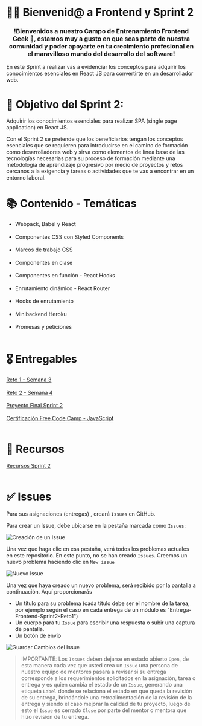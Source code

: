 # 👋🏼 Bienvenid@ a Frontend y Sprint 2 

<h3 align="center"><strong>!Bienvenidos a nuestro Campo de Entrenamiento Frontend Geek 🤖,  estamos muy a gusto en que seas parte de nuestra comunidad y poder apoyarte en tu crecimiento profesional en el maravilloso mundo del desarrollo del software!</strong></h3>

En este Sprint a realizar vas a evidenciar los conceptos para adquirir los conocimientos esenciales en React JS para convertirte en un desarrollador web. 

# 🎯 Objetivo del Sprint 2:

Adquirir los conocimientos esenciales para realizar SPA (single page application) en React JS. 

Con el Sprint 2 se pretende que los beneficiarios tengan los conceptos esenciales que se requieren para introducirse en el camino de formación como desarrolladores web y sirva como elementos de línea base de las tecnologías necesarias para su proceso de formación mediante una metodología de aprendizaje progresivo por medio de proyectos y retos cercanos a la exigencia y tareas o actividades que te vas a encontrar en un entorno laboral.

# 📚 Contenido - Temáticas

- Webpack, Babel y React<br><br>
- Componentes CSS con Styled Components<br><br>
- Marcos de trabajo CSS<br><br>
- Componentes en clase<br><br>
- Componentes en función - React Hooks<br><br>
- Enrutamiento dinámico - React Router<br><br>
- Hooks de enrutamiento<br><br>
- Minibackend Heroku<br><br>
- Promesas y peticiones<br><br>


# 🎖 Entregables

[Reto 1 - Semana 3](https://drive.google.com/drive/folders/1dk3NpAboBQYTIZFNbFbGgeARzC9-RPos?usp=sharing)<br><br> 
[Reto 2 - Semana 4](https://drive.google.com/drive/folders/1F_TH3W_GfopWD9qsIDnvlzc3SAt9bEY5?usp=sharing)<br><br>
[Proyecto Final Sprint 2](https://drive.google.com/drive/folders/1VHfUvGFp_ppJirpWLhJHQi-n504Isfgy?usp=sharing)<br><br>
[Certificación Free Code Camp - JavaScript](https://www.freecodecamp.org/learn/javascript-algorithms-and-data-structures/)<br><br>

# 📘 Recursos

[Recursos Sprint 2](https://drive.google.com/file/d/1M5UBnwjzLIFd0IuT6SGFnQqmLLXO1Zr0/view?usp=sharing) <br><br>


# ✅ Issues 

Para sus asignaciones (entregas) , creará `Issues` en GitHub.

Para crear un Issue, debe ubicarse en la pestaña marcada como `Issues`:

![Creación de un Issue](https://storage.googleapis.com/academia-geek-general-bucket/issue_1.png)

Una vez que haga clic en esa pestaña, verá todos los problemas actuales en este repositorio. En este punto, no se han creado `Issues`. Creemos un nuevo problema haciendo clic en `New issue`

![Nuevo Issue](https://storage.googleapis.com/academia-geek-general-bucket/issue_2.png)

Una vez que haya creado un nuevo problema, será recibido por la pantalla a continuación. Aquí proporcionarás
* Un título para su problema (cada título debe ser el nombre de la tarea, por ejemplo según el caso en cada entrega de un módulo es "Entrega-Frontend-Sprint2-Reto1")
* Un cuerpo para tu `Issue` para escribir una respuesta o subir una captura de pantalla.
* Un botón de envío

![Guardar Cambios del Issue](https://storage.googleapis.com/academia-geek-general-bucket/issue_3.png)


 > IMPORTANTE: Los `Issues` deben dejarse en estado abierto `Open`, de esta manera cada vez que usted crea un `Issue` una persona de nuestro equipo de mentores pasará a revisar si su entrega corresponde a los requerimientos solicitados en la asignación, tarea o entrega y es quien cambia el estado de un `Issue`, generando una etiqueta `Label` donde se relaciona el estado en que queda la revisión de su entrega, brindándole una retroalimentación de la revisión de la entrega y siendo el caso mejorar la calidad de tu proyecto, luego de esto el `Issue` es cerrado `Close` por parte del mentor o mentora que hizo revisión de tu entrega.
